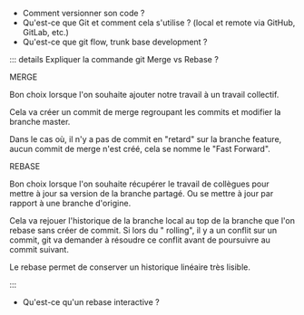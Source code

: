- Comment versionner son code ?
- Qu'est-ce que Git et comment cela s'utilise ? (local et remote via GitHub, GitLab, etc.)
- Qu'est-ce que git flow, trunk base development ?

::: details Expliquer la commande git Merge vs Rebase ?

MERGE 

Bon choix lorsque l'on souhaite ajouter notre travail à un travail collectif.

Cela va créer un commit de merge regroupant les commits et modifier la branche master. 

Dans le cas où, il n'y a pas de commit en "retard" sur la branche feature, aucun commit de merge n'est créé, cela se
nomme le "Fast Forward".

REBASE

Bon choix lorsque l'on souhaite récupérer le travail de collègues pour mettre à jour sa version de la branche
partagé. Ou se mettre à jour par rapport à une branche d'origine.

Cela va rejouer l'historique de la branche local au top de la branche que l'on rebase sans créer de commit. Si lors du "
rolling", il y a un conflit sur un commit, git va demander à résoudre ce conflit avant de poursuivre au commit suivant.

Le rebase permet de conserver un historique linéaire très lisible.

:::

- Qu'est-ce qu'un rebase interactive ?